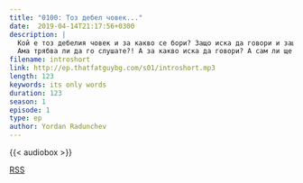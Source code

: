```yaml
---
title: "0100: Тоз дебел човек..."
date:  2019-04-14T21:17:56+0300
description: |
  Кой е тоз дебелия човек и за какво се бори? Защо иска да говори и защо трябва да го слушате.
  Ама трябва ли да го слушате?! А за какво иска да говори? А сам ли ще си говори или са групичка?
filename: introshort
link: http://ep.thatfatguybg.com/s01/introshort.mp3
length: 123
keywords: its only words
duration: 123
season: 1
episode: 1
type: ep
author: Yordan Radunchev
---
```

{{< audiobox >}}

[RSS]( /index.xml )


